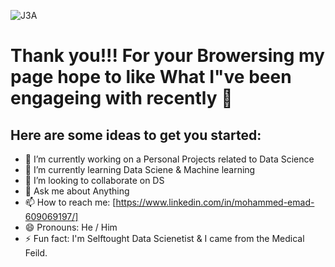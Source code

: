 ![J3A](https://user-images.githubusercontent.com/38521101/129072139-4e0ac36d-2a5b-43ee-af80-9cab0683cc1a.gif)
<h1>Thank you!!! For your Browersing my page hope to like What I"ve been engageing with recently  👋</h1>


<h2>Here are some ideas to get you started:</h2>

- 🔭 I’m currently working on a Personal Projects related to Data Science
- 🌱 I’m currently learning Data Sciene & Machine learning 
- 👯 I’m looking to collaborate on DS
- 💬 Ask me about Anything 
- 📫 How to reach me: [https://www.linkedin.com/in/mohammed-emad-609069197/]
- 😄 Pronouns: He / Him
- ⚡ Fun fact: I'm Selftought Data Scienetist & I came from the Medical Feild.
